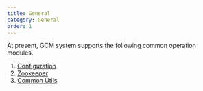 ```yaml
---
title: General
category: General
order: 1
---
```


At present, GCM system supports the following common operation modules.

1. [Configuration](/general/configuration/)
2. [Zookeeper](/general/zookeeper/)
3. [Common Utils](/general/common/)
